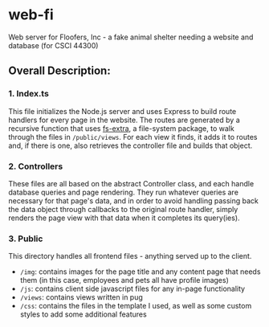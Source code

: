 # web-fi
Web server for Floofers, Inc - a fake animal shelter needing a website and database (for CSCI 44300)

## Overall Description:
### 1. Index.ts
This file initializes the Node.js server and uses Express to build route handlers for every page in the website. The routes are generated by a recursive function that uses [fs-extra](https://github.com/jprichardson/node-fs-extra), a file-system package, to walk through the files in `/public/views`. For each view it finds, it adds it to routes and, if there is one, also retrieves the controller file and builds that object.

### 2. Controllers
These files are all based on the abstract Controller class, and each handle database queries and page rendering. They run whatever queries are necessary for that page's data, and in order to avoid handling passing back the data object through callbacks to the original route handler, simply renders the page view with that data when it completes its query(ies).

### 3. Public
This directory handles all frontend files - anything served up to the client.
- `/img`: contains images for the page title and any content page that needs them (in this case, employees and pets all have profile images)
- `/js`: contains client side javascript files for any in-page functionality
- `/views`: contains views written in pug
- `/css`: contains the files in the template I used, as well as some custom styles to add some additional features
